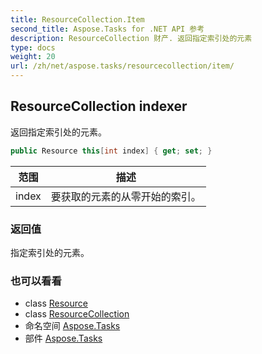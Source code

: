 ```yaml
---
title: ResourceCollection.Item
second_title: Aspose.Tasks for .NET API 参考
description: ResourceCollection 财产. 返回指定索引处的元素
type: docs
weight: 20
url: /zh/net/aspose.tasks/resourcecollection/item/
---
```

## ResourceCollection indexer

返回指定索引处的元素。

```csharp
public Resource this[int index] { get; set; }
```

| 范围 | 描述 |
| --- | --- |
| index | 要获取的元素的从零开始的索引。 |

### 返回值

指定索引处的元素。

### 也可以看看

* class [Resource](../../resource/)
* class [ResourceCollection](../)
* 命名空间 [Aspose.Tasks](../../resourcecollection/)
* 部件 [Aspose.Tasks](../../../)


